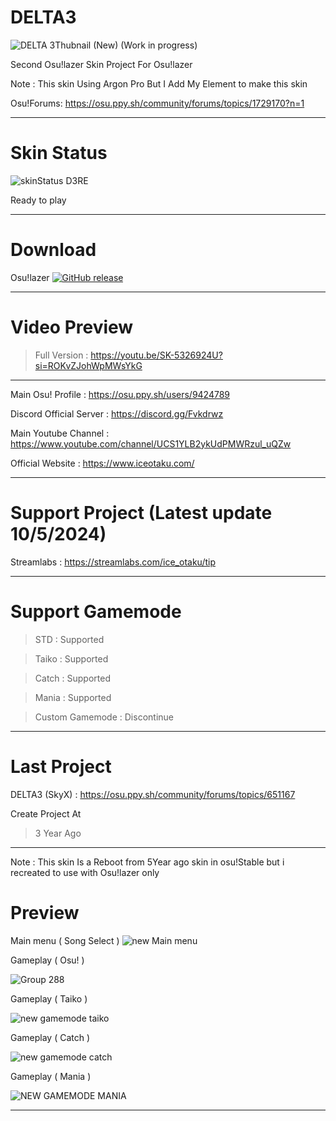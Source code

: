 # DELTA3
![DELTA 3Thubnail (New) (Work in progress)](https://github.com/Iceotaku/DELTA4/assets/68460824/43a24a3c-e9f9-43e7-aea6-de64dcd82a16)




Second Osu!lazer Skin Project For Osu!lazer

Note : This skin Using Argon Pro But I Add My Element to make this skin

Osu!Forums: https://osu.ppy.sh/community/forums/topics/1729170?n=1

-----------------------------------------------------------------------------------------------------------------

# Skin Status
![skinStatus D3RE](https://github.com/Iceotaku/DELTA4/assets/68460824/139421b5-5d5e-46de-9043-efa817531954)

Ready to play 

-----------------------------------------------------------------------------------------------------------------
# Download

Osu!lazer [![GitHub release](https://img.shields.io/github/release/ppy/osu.svg)](https://github.com/ppy/osu/releases/latest)

-----------------------------------------------------------------------------------------------------------------


# Video Preview

> Full Version : https://youtu.be/SK-5326924U?si=ROKvZJohWpMWsYkG

-----------------------------------------------------------------------------------------------------------------

Main Osu! Profile : https://osu.ppy.sh/users/9424789

Discord Official Server : https://discord.gg/Fvkdrwz

Main Youtube Channel : https://www.youtube.com/channel/UCS1YLB2ykUdPMWRzul_uQZw

Official Website : https://www.iceotaku.com/

-----------------------------------------------------------------------------------------------------------------

# Support Project (Latest update 10/5/2024)

Streamlabs : https://streamlabs.com/ice_otaku/tip


-----------------------------------------------------------------------------------------------------------------

# Support Gamemode

> STD : Supported

> Taiko : Supported

> Catch : Supported

> Mania : Supported

> Custom Gamemode : Discontinue

-----------------------------------------------------------------------------------------------------------------
# Last Project

DELTA3 (SkyX) : https://osu.ppy.sh/community/forums/topics/651167

Create Project At
> 3 Year Ago

-----------------------------------------------------------------------------------------------------------------

Note : This skin Is a Reboot from 5Year ago skin in osu!Stable but i recreated to use with Osu!lazer only

# Preview

Main menu ( Song Select )
![new Main menu](https://github.com/Iceotaku/DELTA4/assets/68460824/cefedb5e-ee7f-49d2-bb8e-0b6fd4a54c34)


Gameplay ( Osu! )

![Group 288](https://github.com/Iceotaku/DELTA4/assets/68460824/2c8a915e-aa0a-4522-9506-d832137b8acb)


Gameplay ( Taiko )

![new gamemode taiko](https://github.com/Iceotaku/DELTA4/assets/68460824/67154ab9-61f8-4ba3-ae8b-ff02e2d7aa4f)



Gameplay ( Catch )

![new gamemode catch](https://github.com/Iceotaku/DELTA4/assets/68460824/00b937b6-0e56-4f20-b378-9b98ec98add4)


Gameplay ( Mania )

![NEW GAMEMODE MANIA](https://github.com/Iceotaku/DELTA4/assets/68460824/9dfa92ff-fb9a-45f5-a5b5-4bf85629820d)


-----------------------------------------------------------------------------------------------------------------
